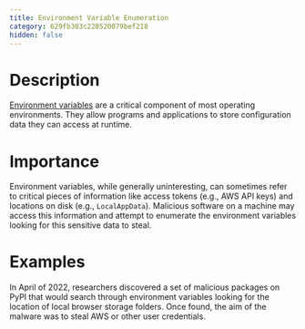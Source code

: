 ```yaml
---
title: Environment Variable Enumeration
category: 629fb303c228520079bef218
hidden: false
---
```


# Description

[Environment variables](https://en.wikipedia.org/wiki/Environment_variable) are a critical component of most operating environments. They allow programs and applications to store configuration data they can access at runtime.

# Importance

Environment variables, while generally uninteresting, can sometimes refer to critical pieces of information like access tokens (e.g., AWS API keys) and locations on disk (e.g., `LocalAppData`). Malicious software on a machine may access this information and attempt to enumerate the environment variables looking for this sensitive data to steal.

# Examples

In April of 2022, researchers discovered a set of malicious packages on PyPI that would search through environment variables looking for the location of local browser storage folders. Once found, the aim of the malware was to steal AWS or other user credentials.
